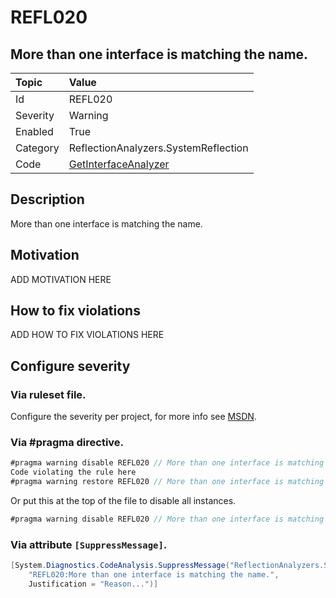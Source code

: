 # REFL020
## More than one interface is matching the name.

| Topic    | Value
| :--      | :--
| Id       | REFL020
| Severity | Warning
| Enabled  | True
| Category | ReflectionAnalyzers.SystemReflection
| Code     | [GetInterfaceAnalyzer]([GetInterfaceAnalyzer](https://github.com/DotNetAnalyzers/ReflectionAnalyzers/blob/master/ReflectionAnalyzers/NodeAnalzers/GetInterfaceAnalyzer.cs))

## Description

More than one interface is matching the name.

## Motivation

ADD MOTIVATION HERE

## How to fix violations

ADD HOW TO FIX VIOLATIONS HERE

<!-- start generated config severity -->
## Configure severity

### Via ruleset file.

Configure the severity per project, for more info see [MSDN](https://msdn.microsoft.com/en-us/library/dd264949.aspx).

### Via #pragma directive.
```C#
#pragma warning disable REFL020 // More than one interface is matching the name.
Code violating the rule here
#pragma warning restore REFL020 // More than one interface is matching the name.
```

Or put this at the top of the file to disable all instances.
```C#
#pragma warning disable REFL020 // More than one interface is matching the name.
```

### Via attribute `[SuppressMessage]`.

```C#
[System.Diagnostics.CodeAnalysis.SuppressMessage("ReflectionAnalyzers.SystemReflection", 
    "REFL020:More than one interface is matching the name.", 
    Justification = "Reason...")]
```
<!-- end generated config severity -->